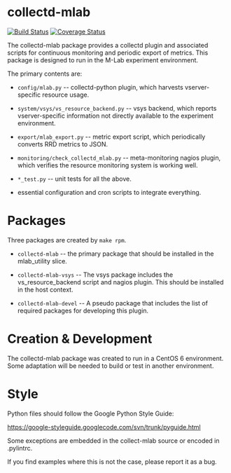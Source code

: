 collectd-mlab
=============

[![Build Status](https://travis-ci.org/m-lab/collectd-mlab.svg?branch=master)](https://travis-ci.org/m-lab/collectd-mlab)
[![Coverage Status](https://coveralls.io/repos/github/m-lab/collectd-mlab/badge.svg?branch=master)](https://coveralls.io/github/m-lab/collectd-mlab?branch=master)

The collectd-mlab package provides a collectd plugin and associated scripts for
continuous monitoring and periodic export of metrics. This package is designed
to run in the M-Lab experiment environment.

The primary contents are:

 * `config/mlab.py` -- collectd-python plugin, which harvests vserver-specific
   resource usage.

 * `system/vsys/vs_resource_backend.py` -- vsys backend, which reports
   vserver-specific information not directly available to the experiment
   environment.

 * `export/mlab_export.py` -- metric export script, which periodically converts
   RRD metrics to JSON.

 * `monitoring/check_collectd_mlab.py` -- meta-monitoring nagios plugin, which
   verifies the resource monitoring system is working well.

 * `*_test.py` -- unit tests for all the above.

 * essential configuration and cron scripts to integrate everything.

Packages
========

Three packages are created by `make rpm`.

 * `collectd-mlab` -- the primary package that should be installed in the
   mlab_utility slice.

 * `collectd-mlab-vsys` -- The vsys package includes the vs_resource_backend
   script and nagios plugin. This should be installed in the host context.

 * `collectd-mlab-devel` -- A pseudo package that includes the list of required
   packages for developing this plugin.

Creation & Development
======================

The collectd-mlab package was created to run in a CentOS 6 environment. Some
adaptation will be needed to build or test in another environment.

Style
=====

Python files should follow the Google Python Style Guide:

  https://google-styleguide.googlecode.com/svn/trunk/pyguide.html

Some exceptions are embedded in the collect-mlab source or encoded in .pylintrc.

If you find examples where this is not the case, please report it as a bug.
